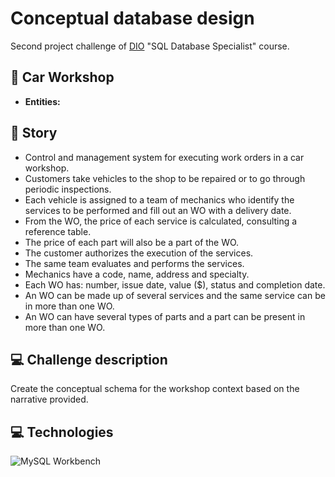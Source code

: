 # Conceptual database design 

Second project challenge of [DIO](https://www.dio.me/) "SQL Database Specialist" course.

## 🚗 Car Workshop

- **Entities:** 

## 📖 Story

- Control and management system for executing work orders in a car workshop. 
- Customers take vehicles to the shop to be repaired or to go through periodic inspections.
- Each vehicle is assigned to a team of mechanics who identify the services to be performed and fill out an WO with a delivery date.
- From the WO, the price of each service is calculated, consulting a reference table.
- The price of each part will also be a part of the WO.
- The customer authorizes the execution of the services.
- The same team evaluates and performs the services. 
- Mechanics have a code, name, address and specialty.
- Each WO has: number, issue date, value ($), status and completion date.
- An WO can be made up of several services and the same service can be in more than one WO.
- An WO can have several types of parts and a part can be present in more than one WO.

## 💻 Challenge description 

Create the conceptual schema for the workshop context based on the narrative provided. 

## 💻 Technologies 

![MySQL Workbench](https://img.shields.io/badge/MySQL%20Workbench-ffffff?style=for-the-badge&logo=mysql&logoColor=black)

